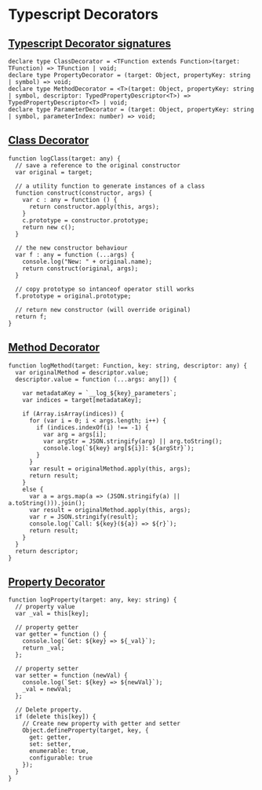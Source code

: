 # Typescript Decorators

## [Typescript Decorator signatures](http://blog.wolksoftware.com/decorators-reflection-javascript-typescript#decorators-in-typescript_1)

    declare type ClassDecorator = <TFunction extends Function>(target: TFunction) => TFunction | void;
    declare type PropertyDecorator = (target: Object, propertyKey: string | symbol) => void;
    declare type MethodDecorator = <T>(target: Object, propertyKey: string | symbol, descriptor: TypedPropertyDescriptor<T>) => TypedPropertyDescriptor<T> | void;
    declare type ParameterDecorator = (target: Object, propertyKey: string | symbol, parameterIndex: number) => void;

## [Class Decorator](http://blog.wolksoftware.com/decorators-metadata-reflection-in-typescript-from-novice-to-expert-part-ii#2-class-decorator_1)

    function logClass(target: any) {
      // save a reference to the original constructor
      var original = target;
    
      // a utility function to generate instances of a class
      function construct(constructor, args) {
        var c : any = function () {
          return constructor.apply(this, args);
        }
        c.prototype = constructor.prototype;
        return new c();
      }
    
      // the new constructor behaviour
      var f : any = function (...args) {
        console.log("New: " + original.name); 
        return construct(original, args);
      }
    
      // copy prototype so intanceof operator still works
      f.prototype = original.prototype;
    
      // return new constructor (will override original)
      return f;
    }

## [Method Decorator](http://blog.wolksoftware.com/decorators-metadata-reflection-in-typescript-from-novice-to-expert-part-3#1-parameter-decorators_1)
    
    function logMethod(target: Function, key: string, descriptor: any) {
      var originalMethod = descriptor.value;
      descriptor.value = function (...args: any[]) {
    
        var metadataKey = `__log_${key}_parameters`;
        var indices = target[metadataKey];
    
        if (Array.isArray(indices)) { 
          for (var i = 0; i < args.length; i++) { 
            if (indices.indexOf(i) !== -1) { 
              var arg = args[i];
              var argStr = JSON.stringify(arg) || arg.toString();
              console.log(`${key} arg[${i}]: ${argStr}`);
            }
          }
          var result = originalMethod.apply(this, args);
          return result;
        }
        else {
          var a = args.map(a => (JSON.stringify(a) || a.toString())).join();
          var result = originalMethod.apply(this, args);
          var r = JSON.stringify(result);
          console.log(`Call: ${key}(${a}) => ${r}`);
          return result;
        }
      }
      return descriptor;
    }

## [Property Decorator](http://blog.wolksoftware.com/decorators-metadata-reflection-in-typescript-from-novice-to-expert-part-ii#1-property-decorator_1)
    
    function logProperty(target: any, key: string) {
      // property value
      var _val = this[key];
    
      // property getter
      var getter = function () {
        console.log(`Get: ${key} => ${_val}`);
        return _val;
      };
    
      // property setter
      var setter = function (newVal) {
        console.log(`Set: ${key} => ${newVal}`);
        _val = newVal;
      };
    
      // Delete property.
      if (delete this[key]) {
        // Create new property with getter and setter
        Object.defineProperty(target, key, {
          get: getter,
          set: setter,
          enumerable: true,
          configurable: true
        });
      }
    }

